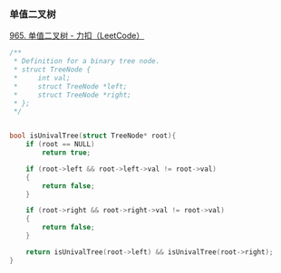 ### 单值二叉树

[965. 单值二叉树 - 力扣（LeetCode）](https://leetcode.cn/problems/univalued-binary-tree/submissions/)

```c
/**
 * Definition for a binary tree node.
 * struct TreeNode {
 *     int val;
 *     struct TreeNode *left;
 *     struct TreeNode *right;
 * };
 */


bool isUnivalTree(struct TreeNode* root){
    if (root == NULL)
        return true;

    if (root->left && root->left->val != root->val)
    {
        return false;
    }

    if (root->right && root->right->val != root->val)
    {
        return false;
    }

    return isUnivalTree(root->left) && isUnivalTree(root->right);
}
```
